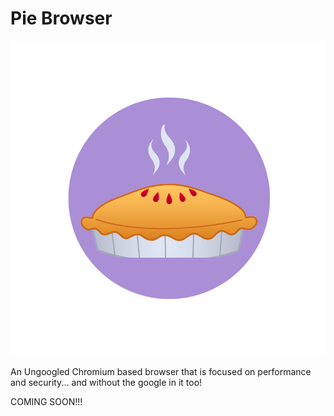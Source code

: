# Pie Browser

![Pie Browser Logo](https://github.com/ethancodes2020/piebrowser/blob/main/piebrowserlogo.png?raw=true)

An Ungoogled Chromium based browser that is focused on performance and security... and without the google in it too!




COMING SOON!!!
